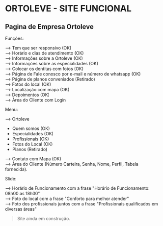 # ORTOLEVE - SITE FUNCIONAL

## Pagina de Empresa Ortoleve  

Funções:  

--> Tem que ser responsivo  (OK)  
--> Horário e dias de atendimento (OK)   
--> Informações sobre a Ortoleve  (OK)  
--> Informações sobre as especialidades (OK)   
--> Colocar os dentitas com fotos  (OK)  
--> Página de Fale conosco por e-mail e número de whatsapp  (OK)    
--> Página de planos conveniados  (Retirado)  
--> Fotos do local  (OK)  
--> Localização com mapa   (OK)  
--> Depoimentos  (OK)  
--> Área do Cliente com Login  

Menu:  

--> Ortoleve  
- Quem somos  (OK)  
- Especialidades  (OK)  
- Profissionais  (OK)  
- Fotos do Local  (OK)  
- Planos  (Retirado)  

--> Contato com Mapa  (OK)  
--> Área do Cliente (Número Carteira, Senha, Nome, Perfil, Tabela fornecida).  

Slide:  

--> Horário de Funcionamento com a frase "Horário de Funcionamento: 08h00 as 18h00"  
--> Foto do local com a frase "Conforto para melhor atender"  
--> Foto dos profissionais juntos com a frase "Profissionais qualificados em diversas áreas"  

> Site ainda em construção.
